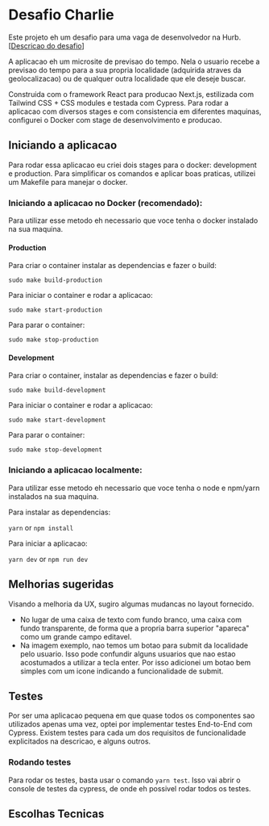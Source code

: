 # Desafio Charlie

Este projeto eh um desafio para uma vaga de desenvolvedor na Hurb.[[Descricao do desafio](README.pt.md)]

A aplicacao eh um microsite de previsao do tempo. Nela o usuario recebe a previsao do tempo para a sua propria localidade (adquirida atraves da geolocalizacao) ou de qualquer outra localidade que ele deseje buscar.

Construida com o framework React para producao Next.js, estilizada com Tailwind CSS + CSS modules e testada com Cypress. Para rodar a aplicacao com diversos stages e com consistencia em diferentes maquinas, configurei o Docker com stage de desenvolvimento e producao.


## Iniciando a aplicacao 

Para rodar essa aplicacao eu criei dois stages para o docker: development e production.
Para simplificar os comandos e aplicar boas praticas, utilizei um Makefile para manejar o docker.

### Iniciando a aplicacao no Docker (recomendado):

Para utilizar esse metodo eh necessario que voce tenha o docker instalado na sua maquina.

#### Production

Para criar o container instalar as dependencias e fazer o build:

    sudo make build-production

Para iniciar o container e rodar a aplicacao:
    
    sudo make start-production

Para parar o container:
    
    sudo make stop-production


#### Development

Para criar o container, instalar as dependencias e fazer o build:
    
    sudo make build-development

Para iniciar o container e rodar a aplicacao:
    
    sudo make start-development

Para parar o container:
    
    sudo make stop-development


### Iniciando a aplicacao localmente:

Para utilizar esse metodo eh necessario que voce tenha o node e npm/yarn instalados na sua maquina.

Para instalar as dependencias:

`` yarn `` or `` npm install ``
    
Para iniciar a aplicacao:

`` yarn dev `` or `` npm run dev ``
        

## Melhorias sugeridas

Visando a melhoria da UX, sugiro algumas mudancas no layout fornecido.
-  No lugar de uma caixa de texto com fundo branco, uma caixa com fundo transparente, de forma que a propria barra superior "apareca" como um grande campo editavel.
-  Na imagem exemplo, nao temos um botao para submit da localidade pelo usuario. Isso pode confundir alguns usuarios que nao estao acostumados a utilizar a tecla enter. Por isso adicionei um botao bem simples com um icone indicando a funcionalidade de submit.


## Testes 

Por ser uma aplicacao pequena em que quase todos os componentes sao utilizados apenas uma vez, optei por implementar testes End-to-End com Cypress. Existem testes para cada um dos requisitos de funcionalidade explicitados na descricao, e alguns outros.

### Rodando testes

Para rodar os testes, basta usar o comando `` yarn test ``. Isso vai abrir o console de testes da cypress, de onde eh possivel rodar todos os testes.


## Escolhas Tecnicas

